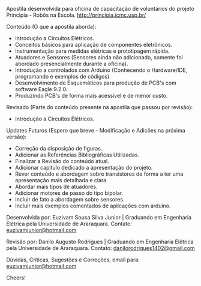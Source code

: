 Apostila desenvolvida para oficina de capacitação de voluntários do projeto Principia - Robôs na Escola.
http://principia.icmc.usp.br/

Conteúdo (O que a apostila aborda): 
- Introdução a Circuitos Elétricos.
- Conceitos básicos para aplicação de componentes eletrônicos.
- Instrumentação para medidas elétricas e prototipagem rápida.
- Atuadores e Sensores (Sensores ainda não adicionado, somente foi abordado presencialmente durante a oficina).
- Introdução a controlados com Arduino (Conhecendo o Hardware/IDE, programando e exemplos de códigos).
- Desenvolvimento de Esquemáticos para produção de PCB's com software Eagle 9.2.0.
- Produzindo PCB's de forma mais acessível e de menor custo.

Revisado (Parte do conteúdo presente na apostila que passou por revisão):
- Introdução a Circuitos Elétricos.

Updates Futuros (Espero que breve - Modificação e Adicões na próxima versão):
- Correção da disposição de figuras.
- Adicionar as Referências Bibliográficas Utilizadas.
- Finalizar a Revisão do conteúdo atual.
- Adicionar capítulo dedicado a apresentação do projeto.
- Rever conteúdo e abordagem sobre transistores de forma a ter uma apresentação mais detalhada e clara.
- Abordar mais tipos de atuadores.
- Adicionar motores de passo do tipo bipolar.
- Incluir de fato a abordagem sobre sensores.
- Incluir mais exemplos comentados de aplicações com arduino.

Desenvolvida por: Euzivam Sousa Silva Junior | Graduando em Engenharia Elétrica pela Universidade de Araraquara.
Contato: euzivamjunior@hotmail.com

Revisão por: Danilo Augusto Rodrigues | Graduando em Engenharia Elétrica pela Universidade de Araraquara.
Contato: danilorodrigues1402@gmail.com

Dúvidas, Críticas, Sugestões e Correções, email para:
euzivamjunior@hotmail.com

Cheers!
